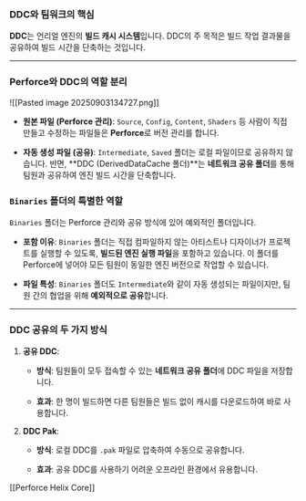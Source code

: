 
### **DDC와 팀워크의 핵심**

**DDC**는 언리얼 엔진의 **빌드 캐시 시스템**입니다. 
DDC의 주 목적은 빌드 작업 결과물을 공유하여 빌드 시간을 단축하는 것입니다.

---

### **Perforce와 DDC의 역할 분리**

![[Pasted image 20250903134727.png]]

- **원본 파일 (Perforce 관리)**: `Source`, `Config`, `Content`, `Shaders` 등 사람이 직접 만들고 수정하는 파일들은 **Perforce**로 버전 관리를 합니다.
    
- **자동 생성 파일 (공유)**: `Intermediate`, `Saved` 폴더는 로컬 파일이므로 공유하지 않습니다. 반면, **DDC (DerivedDataCache 폴더)**는 **네트워크 공유 폴더**를 통해 팀원과 공유하여 엔진 빌드 시간을 단축합니다.
    
### **`Binaries` 폴더의 특별한 역할**

`Binaries` 폴더는 Perforce 관리와 공유 방식에 있어 예외적인 폴더입니다.

- **포함 이유**: `Binaries` 폴더는 직접 컴파일하지 않는 아티스트나 디자이너가 프로젝트를 실행할 수 있도록, **빌드된 엔진 실행 파일**을 포함하고 있습니다. 이 폴더를 Perforce에 넣어야 모든 팀원이 동일한 엔진 버전으로 작업할 수 있습니다.
    
- **파일 특성**: `Binaries` 폴더도 `Intermediate`와 같이 자동 생성되는 파일이지만, 팀원 간의 협업을 위해 **예외적으로 공유**합니다.
---

### **DDC 공유의 두 가지 방식**

1. **공유 DDC**:
    
    - **방식**: 팀원들이 모두 접속할 수 있는 **네트워크 공유 폴더**에 DDC 파일을 저장합니다.
        
    - **효과**: 한 명이 빌드하면 다른 팀원들은 빌드 없이 캐시를 다운로드하여 바로 사용합니다.
        
2. **DDC Pak**:
    
    - **방식**: 로컬 DDC를 `.pak` 파일로 압축하여 수동으로 공유합니다.
        
    - **효과**: 공유 DDC를 사용하기 어려운 오프라인 환경에서 유용합니다.
        


[[Perforce Helix Core]]